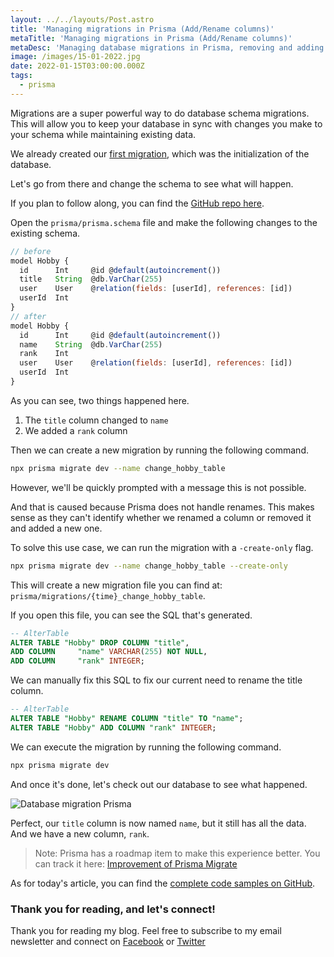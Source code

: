 ```yaml
---
layout: ../../layouts/Post.astro
title: 'Managing migrations in Prisma (Add/Rename columns)'
metaTitle: 'Managing migrations in Prisma (Add/Rename columns)'
metaDesc: 'Managing database migrations in Prisma, removing and adding columns'
image: /images/15-01-2022.jpg
date: 2022-01-15T03:00:00.000Z
tags:
  - prisma
---
```


Migrations are a super powerful way to do database schema migrations.
This will allow you to keep your database in sync with changes you make to your schema while maintaining existing data.

We already created our [first migration](https://daily-dev-tips.com/posts/set-up-a-local-prisma-instance/), which was the initialization of the database.

Let's go from there and change the schema to see what will happen.

If you plan to follow along, you can find the [GitHub repo here](https://github.com/rebelchris/local-prisma/tree/part-1).

Open the `prisma/prisma.schema` file and make the following changes to the existing schema.

```js
// before
model Hobby {
  id      Int     @id @default(autoincrement())
  title   String  @db.VarChar(255)
  user    User    @relation(fields: [userId], references: [id])
  userId  Int
}
// after
model Hobby {
  id      Int     @id @default(autoincrement())
  name    String  @db.VarChar(255)
  rank    Int
  user    User    @relation(fields: [userId], references: [id])
  userId  Int
}
```

As you can see, two things happened here.

1. The `title` column changed to `name`
2. We added a `rank` column

Then we can create a new migration by running the following command.

```bash
npx prisma migrate dev --name change_hobby_table
```

However, we'll be quickly prompted with a message this is not possible.

And that is caused because Prisma does not handle renames. This makes sense as they can't identify whether we renamed a column or removed it and added a new one.

To solve this use case, we can run the migration with a `-create-only` flag.

```bash
npx prisma migrate dev --name change_hobby_table --create-only
```

This will create a new migration file you can find at: `prisma/migrations/{time}_change_hobby_table`.

If you open this file, you can see the SQL that's generated.

```sql
-- AlterTable
ALTER TABLE "Hobby" DROP COLUMN "title",
ADD COLUMN     "name" VARCHAR(255) NOT NULL,
ADD COLUMN     "rank" INTEGER;
```

We can manually fix this SQL to fix our current need to rename the title column.

```sql
-- AlterTable
ALTER TABLE "Hobby" RENAME COLUMN "title" TO "name";
ALTER TABLE "Hobby" ADD COLUMN "rank" INTEGER;
```

We can execute the migration by running the following command.

```bash
npx prisma migrate dev
```

And once it's done, let's check out our database to see what happened.

![Database migration Prisma](https://cdn.hashnode.com/res/hashnode/image/upload/v1641364746131/2OV5VasrB.png)

Perfect, our `title` column is now named `name`, but it still has all the data.
And we have a new column, `rank`.

> Note: Prisma has a roadmap item to make this experience better. You can track it here: [Improvement of Prisma Migrate](https://www.notion.so/Improvement-to-Prisma-Migrate-for-better-handling-of-field-renames-9e46e2553419437684fbe41fe33369bc)

As for today's article, you can find the [complete code samples on GitHub](https://github.com/rebelchris/local-prisma/tree/part-2).

### Thank you for reading, and let's connect!

Thank you for reading my blog. Feel free to subscribe to my email newsletter and connect on [Facebook](https://www.facebook.com/DailyDevTipsBlog) or [Twitter](https://twitter.com/DailyDevTips1)
